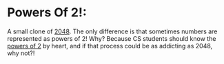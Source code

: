 # Powers Of 2!:
A small clone of [2048](http://gabrielecirulli.github.io/2048/). 
The only difference is that sometimes numbers are represented as powers of 2!
Why? Because CS students should know the [powers of 2](https://en.wikipedia.org/wiki/Power_of_two) by heart, and if that process could be as addicting as 2048, why not?!


